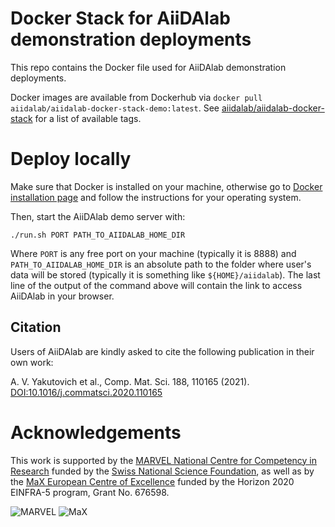 # Docker Stack for AiiDAlab demonstration deployments

This repo contains the Docker file used for AiiDAlab demonstration deployments.

Docker images are available from Dockerhub via `docker pull aiidalab/aiidalab-docker-stack-demo:latest`.
See [aiidalab/aiidalab-docker-stack](https://hub.docker.com/repository/docker/aiidalab/aiidalab-docker-stack-demo) for a list of available tags.

# Deploy locally

Make sure that Docker is installed on your machine, otherwise go to [Docker installation page](http://www.docker.com/install)
and follow the instructions for your operating system.

Then, start the AiiDAlab demo server with:
```
./run.sh PORT PATH_TO_AIIDALAB_HOME_DIR
```

Where `PORT` is any free port on your machine (typically it is 8888) and `PATH_TO_AIIDALAB_HOME_DIR` is an absolute path to the folder where user's data will be stored
(typically it is something like `${HOME}/aiidalab`).
The last line of the output of the command above will contain the link to access AiiDAlab in your browser.

## Citation

Users of AiiDAlab are kindly asked to cite the following publication in their own work:

A. V. Yakutovich et al., Comp. Mat. Sci. 188, 110165 (2021).
[DOI:10.1016/j.commatsci.2020.110165](https://doi.org/10.1016/j.commatsci.2020.110165)

# Acknowledgements

This work is supported by the [MARVEL National Centre for Competency in Research](<http://nccr-marvel.ch>)
funded by the [Swiss National Science Foundation](<http://www.snf.ch/en>), as well as by the [MaX
European Centre of Excellence](<http://www.max-centre.eu/>) funded by the Horizon 2020 EINFRA-5 program,
Grant No. 676598.

![MARVEL](miscellaneous/logos/MARVEL.png)
![MaX](miscellaneous/logos/MaX.png)
